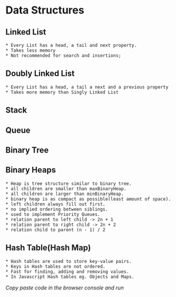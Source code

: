 # Data Structures 

## Linked List
    * Every List has a head, a tail and next property.
    * Takes less memory
    * Not recommended for search and insertions;

## Doubly Linked List
    * Every List has a head, a tail a next and a previous property 
    * Takes more memory than Singly Linked List

## Stack
## Queue
## Binary Tree

## Binary Heaps
    * Heap is tree structure similar to binary tree.
    * all children are smaller than maxBinaryHeap.
    * all children are larger than minBinaryHeap.
    * binary heap is as compact as possible(least amount of space).
    * left children always fill out first.
    * no implied ordering between siblings.
    * used to implement Priority Queues.
    * relation parent to left child -> 2n + 1
    * relation parent to right child -> 2n + 2
    * relation child to parent (n - 1) / 2

## Hash Table(Hash Map)
    * Hash tables are used to store key-value pairs.
    * Keys in Hash tables are not ordered.
    * Fast for finding, adding and removing values.
    * In Javascript Hash tables eg. Objects and Maps.

_Copy paste code in the browser console and run_